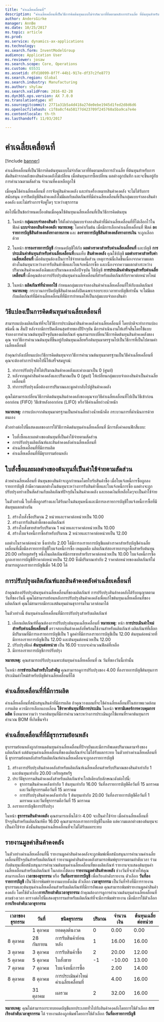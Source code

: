 ```yaml
---
title: "ค่าเฉลี่ยเคลื่อนที่"
description: "ค่าเฉลี่ยเคลื่อนที่เป็นวิธีการคิดต้นทุนแบบไม่จำกัดเวลาที่ยึดตามหลักการถัวเฉลี่ย ที่ต้นทุนสำหรับการตัดสินค้าจากคลังของสินค้าคงคลังไม่เปลี่ยน เมื่อต้นทุนการซื้อเปลี่ยน ผลต่างถูกบันทึก และจะขึ้นอยู่กับการคำนวณตามสัดส่วน จำนวนที่คงเหลือถูกใช้"
author: AndersGirke
manager: AnnBe
ms.date: 10/25/2017
ms.topic: article
ms.prod: 
ms.service: dynamics-ax-applications
ms.technology: 
ms.search.form: InventModelGroup
audience: Application User
ms.reviewer: josaw
ms.search.scope: Core, Operations
ms.custom: 65531
ms.assetid: dfd10099-8f7f-44b1-917e-df37c2fe8773
ms.search.region: Global
ms.search.industry: Manufacturing
ms.author: shylaw
ms.search.validFrom: 2016-02-28
ms.dyn365.ops.version: AX 7.0.0
ms.translationtype: HT
ms.sourcegitcommit: 2771a31b5a4d418a27de0ebe1945d1fed2d8d6d6
ms.openlocfilehash: c1f8a8cf4a58177d423709f245760a5ba9ca7e4e
ms.contentlocale: th-th
ms.lasthandoff: 11/03/2017

---
```


# <a name="moving-average"></a>ค่าเฉลี่ยเคลื่อนที่

[!include [banner](../includes/banner.md)]

ค่าเฉลี่ยเคลื่อนที่เป็นวิธีการคิดต้นทุนแบบไม่จำกัดเวลาที่ยึดตามหลักการถัวเฉลี่ย ที่ต้นทุนสำหรับการตัดสินค้าจากคลังของสินค้าคงคลังไม่เปลี่ยน เมื่อต้นทุนการซื้อเปลี่ยน ผลต่างถูกบันทึก และจะขึ้นอยู่กับการคำนวณตามสัดส่วน จำนวนที่คงเหลือถูกใช้ 

เมื่อคุณใช้ค่าเฉลี่ยเคลื่อนที่ การจับคู่สินค้าคงคลัง และทำเครื่องหมายสินค้าคงคลัง จะไม่ได้รับการสนับสนุน การปิดบัญชีสินค้าคงคลังไม่มีผลกับผลิตภัณฑ์ที่มีค่าเฉลี่ยเคลื่อนที่เป็นกลุ่มแบบจำลองสินค้าคงคลัง และไม่สร้างการจับคู่ใดๆ ระหว่างธุรกรรม

ต่อไปนี้เป็นข้อกำหนดเบื้องต้นเมื่อคุณใช้ต้นทุนเฉลี่ยเคลื่อนที่เป็นวิธีการคิดต้นทุน

1.  ในหน้า **กลุ่มแบบจำลองสินค้า** ให้ตั้งค่ากลุ่มแบบจำลองสินค้าที่มีค่าเฉลี่ยเคลื่อนที่ที่ได้เลือกไว้ในฟิลด์ **แบบจำลองสินค้าคงคลัง** **หมายเหตุ:** โดยค่าเริ่มต้น เมื่อมีการเลือกค่าเฉลี่ยเคลื่อนที่ ฟิลด์ **ลงรายการบัญชีสินค้าคงคลังทางกายภาพ** และ **ลงรายการบัญชีสินค้าคงคลังทางการเงิน** จะถูกเลือกด้วย 

2.  ในหน้า **การลงรายการบัญชี** กำหนดบัญชีให้กับ **ผลต่างราคาสำหรับค่าเฉลี่ยเคลื่อนที่** และบัญชี **การประเมินค่าต้นทุนสำหรับค่าเฉลี่ยเคลื่อนที่**บนแท็บ **สินค้าคงคลัง** คุณใช้บัญชี **ผลต่างราคาสำหรับค่าเฉลี่ยเคลื่อนที่** เมื่อต้นทุนต้องเป็นการใช้จ่ายตามสัดส่วน เหตุการณ์นี้เกิดขึ้นเนื่องจากความแตกต่างในต้นทุนระหว่างการรับสินค้าซื้อและใบแจ้งหนี้การซื้อ และเนื่องจากความแตกต่างระหว่างปริมาณสินค้าคงคลังเดิมและปริมาณคงเหลือปัจจุบัน ใช้บัญชี **การประเมินค่าต้นทุนสำหรับค่าเฉลี่ยเคลื่อนที่** เมื่อคุณต้องการปรับปรุงต้นทุนค่าเฉลี่ยเคลื่อนที่สำหรับผลิตภัณฑ์กับราคาต่อหน่วยใหม่
3.  ในหน้า **ผลิตภัณฑ์ที่นำออกใช้** กำหนดกลุ่มแบบจำลองสินค้าค่าเฉลี่ยเคลื่อนที่ให้กับงผลิตภัณฑ์ **หมายเหตุ:** กระบวนการปิดบัญชีสินค้าคงคลังปิดเฉพาะรอบระยะเวลาทางบัญชีเท่านั้น จะไม่มีผลกับผลิตภัณฑ์ที่มีค่าเฉลี่ยเคลื่อนที่ที่มีการกำหนดให้เป็นกลุ่มแบบจำลองสินค้า

## <a name="convert-to-the-moving-average-costing-method"></a>วิธีแปลงเป็นการคิดต้นทุนค่าเฉลี่ยเคลื่อนที่
สามารถแปลงผลิตภัณฑ์ที่จะใช้วิธีการประเมินค่าสินค้าคงคลังค่าเฉลี่ยเคลื่อนที่ โดยปกติจะทำการแปลงชนิดนี้ ณ สิ้นปี หลังจากมีการปิดเดือนสุดท้ายของปีปัจจุบัน มีการดำเนินงานให้เสร็จสิ้นโดยใช้แบบจำลองการคำนวณต้นทุนปัจจุบันของผลิตภัณฑ์ คุณสามารถเปลี่ยนวิธีการคิดต้นทุนสินค้าคงคลังของคุณ จากวิธีการคำนวณต้นทุนที่ขึ้นอยู่กับต้นทุนเฉลี่ยหรือต้นทุนมาตรฐานไปเป็นวิธีการที่เป็นไปตามค่าเฉลี่ยเคลื่อนที่ 

ถ้าคุณกำลังเปลี่ยนแปลงวิธีการคิดต้นทุนจากวิธีการคำนวณต้นทุนมาตรฐานเป็นวิธีค่าเฉลี่ยเคลื่อนที่ คุณจะต้องทำภารกิจต่อไปนี้ให้เสร็จสมบูรณ์:

1.  ทำการปรับปรุงให้ได้ปริมาณสินค้าคงคลังและค่าลงมาเป็น 0 (ศูนย์)
2.  หลังจากมูลค่าสินค้าคงคลังและปริมาณเป็น 0 (ศูนย์) ให้เปลี่ยนกลุ่มแบบจำลองสินค้าเป็นค่าเฉลี่ยเคลื่อนที่
3.  ทำการปรับปรุงเมื่อต้องการปริมาณและมูลค่ากลับไปสู่สินค้าคงคลัง

คุณไม่สามารถเปลี่ยนวิธีการคิดต้นทุนสินค้าคงคลังของคุณจากวิธีค่าเฉลี่ยเคลื่อนที่ไปเป็นวิธีเข้าก่อนออกก่อน (FIFO) วิธีเข้าหลังออกก่อน (LIFO) หรือวิธีค่าเฉลี่ยถ่วงน้ำหนัก

**หมายเหตุ:** การแปลงจากต้นทุนมาตรฐานเป็นยค่าเฉลี่ยถ่วงน้ำหนักคือ กระบวนการที่ดำเนินการด้วยตนเอง

ตัวอย่างต่อไปนี้แสดงผลของการใช้วิธีการคิดต้นทุนค่าเฉลี่ยเคลื่อนที่ มีการตั้งค่าคอนฟิกสี่แบบ:
-   ใบสั่งซื้อและผลต่างของต้นทุนที่เป็นค่าใช้จ่ายตามสัดส่วน
-   การปรับปรุงผลิตภัณฑ์และสินค้าคงคลังค่าเฉลี่ยเคลื่อนที่
-   ค่าเฉลี่ยเคลื่อนที่ที่มีการผลิต
-   ค่าเฉลี่ยเคลื่อนที่ที่มีธุรกรรมย้อนหลัง

## <a name="purchase-order-and-proportionally-expensed-cost-difference"></a>ใบสั่งซื้อและผลต่างของต้นทุนที่เป็นค่าใช้จ่ายตามสัดส่วน
ด้วยค่าเฉลี่ยเคลื่อนที่ ต้นทุนของสินค้าจะถูกกำหนดโดยใบรับสินค้าซื้อ เมื่อใบแจ้งหนี้การซื้อถูกลงรายการบัญชี ถ้ามีความแตกต่างในต้นทุนระหว่างการรับสินค้าซื้อและใบแจ้งหนี้การซื้อ ผลต่างจะถูกปรับปรุงอย่างเป็นสัดส่วนกับผลิตภัณฑ์ปัจจุบันในสินค้าคงคลัง และยอดเงินที่เหลือใดๆจะเป็นค่าใช้จ่าย 

ในตัวอย่างนี้ ใบสั่งซื้อถูกสร้างและได้รับมาในต้นทุนหนึ่งและมีการลงรายการบัญชีใบแจ้งหนี้การซื้อที่มีต้นทุนแตกต่างกัน

1.  สร้างใบสั่งซื้อปริมาณ 2 หน่วยและราคาต่อหน่วยเป็น 10.00
2.  สร้างการรับสินค้าซื้อของผลิตภัณฑ์
3.  สร้างใบสั่งขายสำหรับปริมาณ 1 หน่วยและราคาต่อหน่วยเป็น 10.00
4.  สร้างใบแจ้งหนี้การซื้อสำหรับปริมาณ 2 หน่วยและราคาต่อหน่วยเป็น 12.00

ผลต่างในราคาต่อหน่วย ซึ่งเท่ากับ 2.00 ได้มีการลงรายการบัญชีผลต่างราคาสำหรับบัญชีค่าเฉลี่ยเคลื่อนที่เมื่อมีลงรายการบัญชีใบแจ้งหนี้การซื้อ เหตุผลคือ ผลิตภัณฑ์สองรายการถูกซื้อสำหรับต้นทุน 20.00 เหรียญสหรัฐ หนึ่งในผลิตภัณฑ์มีการขายสำหรับราคาต่อหน่วยเป็น 10.00 ใบแจ้งหนี้การซื้อถูกลงรายการบัญชีที่ราคาต่อหน่วยเป็น 12.00 ซึ่งมีปริมาณเท่ากับ 2 ราคาต่อหน่วยของผลิตภัณฑ์ไม่สามารถถูกลงรายการบัญชีเมื่อ 14.00 ได้

## <a name="moving-average-product-and-inventory-adjustment"></a>การปรับปรุงผลิตภัณฑ์และสินค้าคงคลังค่าเฉลี่ยเคลื่อนที่
ถ้าคุณต้องปรับปรุงต้นทุนค่าเฉลี่ยเคลื่อนที่ของผลิตภัณฑ์ การปรับปรุงสินค้าคงคลังได้รับอนุญาตตามวันที่ของวันนี้ คุณไม่สามารถย้อนหลังการปรับปรุงสินค้าคงคลังเพื่อแก้ไขต้นทุนเฉลี่ยเคลื่อนที่ของผลิตภัณฑ์ คุณไม่สามารถมีกระแสต้นทุนผ่านธุรกรรมในเวลาต่อมาได้ 

ในตัวอย่างนี้ ต้นทุนค่าเฉลี่ยเคลื่อนที่มีการปรับปรุงสำหรับผลิตภัณฑ์

1.  เลือกผลิตภัณฑ์ที่คุณต้องการปรับปรุงต้นทุนเฉลี่ยเคลื่อนที่ **หมายเหตุ:** หน้า **การประเมินค่าใหม่สำหรับค่าเฉลี่ยเคลื่อนที่** ตรวจสอบสินค้าคงคลังที่พร้อมใช้งานสำหรับผลิตภัณฑ์ ผลิตภัณฑ์ที่เลือกมีปริมาณที่มีการลงรายการบัญชีเป็น 1 มูลค่าที่มีการลงรายการบัญชีเป็น 12.00 ต้นทุนต่อหน่วยที่มีการลงรายการบัญชีเป็น 12.00 และต้นทุนต่อหน่วยเป็น 12.00
2.  ปรับปรุงฟิลด์ **ต้นทุนต่อหน่วย** เป็น 16.00 ระบบจะคำนวณฟิลด์ที่เหลือ
3.  มีการลงรายการบัญชีการปรับปรุง

**หมายเหตุ:** คุณสามารถปรับปรุงเฉพาะต้นทุนค่าเฉลี่ยเคลื่อนที่ ณ วันที่ของวันนี้เท่านั้น

ในหน้า **การชำระเงินสำหรับใบสำคัญ** คุณสามารถดูการปรับปรุงของ 4.00 ที่ลงรายการบัญชีต้นทุนการประเมินค่าใหม่สำหรับบัญชีค่าเฉลี่ยเคลื่อนที่ได้

## <a name="moving-average-with-production"></a>ค่าเฉลี่ยเคลื่อนที่ที่มีการผลิต
ค่าเฉลี่ยเคลื่อนที่สนับสนุนสินค้าที่มีการผลิต ถ้าคุณวางแผนที่จะใช้ค่าเฉลี่ยเคลื่อนที่ในสภาพแวดล้อมการผลิต ควรมีการเลือกแถบเลื่อน **ใช้ราคาต้นทุนที่มีการประเมิน** ในหน้า **พารามิเตอร์การควบคุมการผลิต** ซึ่งหมายความว่า ราคาต้นทุนที่มีการคำนวณระหว่างการประเมินถูกใช้แทนที่ราคาต้นทุนการคำนวณ BOM ที่เกิดขึ้นจริง

## <a name="moving-average-with-a-backdated-transaction"></a>ค่าเฉลี่ยเคลื่อนที่ที่มีธุรกรรมย้อนหลัง
ธุรกรรมย้อนหลังถูกกำหนดต้นทุนค่าเฉลี่ยเคลื่อนที่ปัจจุบันและมีการอัพเดตปริมาณตามจริงของผลิตภัณฑ์ แต่ต้นทุนค่าเฉลี่ยเคลื่อนที่ของผลิตภัณฑ์จะไม่ได้รับผลกระทบ ในตัวอย่างค่าเฉลี่ยเคลื่อนที่นี้ ธุรกรรมย้อนหลังสำหรับผลิตภัณฑ์ค่าเฉลี่ยเคลื่อนจะถูกลงรายการบัญชี

1.  สร้างการปรับปรุงสินค้าคงคลังสำหรับผลิตภัณฑ์เฉลี่ยเคลื่อนสำหรับปริมาณของสินค้าเท่ากับ 1 และต้นทุนเท่ากับ 20.00 เหรียญสหรัฐ
2.  ประวัติธุรกรรมสินค้าคงคลังสำหรับผลิตภัณฑ์จะใกล้เคียงกับลักษณะดังต่อไปนี้:
    -   ธุรกรรมสินค้าคงคลังเท่ากับ 1 ต้นทุนเท่ากับ 16.00 วันที่ลงรายการบัญชีคือวันที่ 15 มกราคม และวันที่ธุรกรรมคือวันที่ 15 มกราคม
    -   การปรับปรุงสินค้าคงคลังเท่ากับ 1 ต้นทุนเท่ากับ 20.00 วันที่ลงรายการบัญชีคือวันที่ 1 มกราคม และวันที่ธุรกรรมคือวันที่ 15 มกราคม
3.  ลงรายการบัญชีการปรับปรุง

ในหน้า **ธุรกรรมสินค้าคงคลัง** คุณสามารถเห็นได้ว่า 4.00 จะเป็นค่าใช้จ่าย เมื่อค่าเฉลี่ยเคลื่อนที่ปัจจุบันสำหรับผลิตภัณฑ์คือ 16.00 คุณสามารถลงรายการบัญชีในอดีต แต่ความแตกต่างของต้นทุนจะเป็นค่าใช้จ่าย ดังนั้นต้นทุนค่าเฉลี่ยเคลื่อนที่จะไม่ได้รับผลกระทบ

## <a name="inventory-value-report"></a>รายงานมูลค่าสินค้าคงคลัง
ในตัวอย่างค่าเฉลี่ยเคลื่อนที่นี้ รายงานมูลค่าสินค้าคงคลังจะถูกพิมพ์เพื่อสนับสนุนการคำนวณค่าเฉลี่ยเคลื่อนที่ปัจจุบันสำหรับผลิตภัณฑ์ รายงานมูลค่าสินค้าคงคลังสามารถพิมพ์ธุรกรรมตามลำดับเวลา ร่วมกับต้นทุนเพื่อสนับสนุนการคำนวณต้นทุนค่าเฉลี่ยเคลื่อนที่ของผลิตภัณฑ์ รายงานจะแสดงต้นทุนค่าเฉลี่ยเคลื่อนสำหรับผลิตภัณฑ์ ในกล่องโต้ตอบ **รายงานมูลค่าสินค้าคงคลัง** ช่วงวันที่จะช่วยให้คุณสามารถเลือก **เวลาของธุรกรรม** หรือ **วันที่ลงรายการบัญชี** เพื่อเรียงลำดับรายงาน ตัวเลือก **วันที่ลงรายการบัญชี** เป็นวิธีการพิมพ์รายงานแบบดั้งเดิม ตัวเลือก **เวลาธุรกรรม** เป็นวันที่จริงที่มีการรายงานธุรกรรมและต้นทุนค่าเฉลี่ยเคลื่อนสำหรับผลิตภัณฑ์ที่มีการอัพเดต คุณสามารถพิมพ์รายงานมูลค่าสินค้าคงคลัง โดยใช้ตัวเลือก**การเรียงลำดับเวลาธุรกรรม** ถ้าคุณต้องการดูการคำนวณต้นทุนค่าเฉลี่ยเคลื่อนที่ตามช่วงเวลา ตารางต่อไปนี้แสดงธุรกรรมสำหรับผลิตภัณฑ์ที่จะมีการพิมพ์รายงาน เมื่อมีการใช้ตัวเลือก **การเรียงลำดับเวลาธุรกรรม**

| เวลาของธุรกรรม | วันที่         | ชนิดธุรกรรม           | ปริมาณ | จำนวนเงิน | ต้นทุนเฉลี่ยต่อหน่วย |
|------------------|--------------|----------------------------|----------|--------|-------------------|
|                  | 1 ตุลาคม    | ยอดดุลต้นงวด          | 0        | 0.00   | 0.00              |
| 8 ตุลาคม        | 28 กันยายน | การรับสินค้าย้อนหลัง          | 1        | 16.00  | 16.00             |
| 3 ตุลาคม        | 3 ตุลาคม    | การรับสินค้าซื้อ           | 2        | 20.00  | 12.00             |
| 5 ตุลาคม        | 5 ตุลาคม    | ใบสั่งขาย                | -1       | -10.00 | 13.00             |
| 7 ตุลาคม        | 7 ตุลาคม    | ใบแจ้งหนี้การซื้อ           |          | 2.00   | 14.00             |
| 8 ตุลาคม        | 8 ตุลาคม    | การประเมินค่าใหม่ค่าเฉลี่ยเคลื่อนที่ |          | 4.00   | 16.00             |
|                  | 31 ตุลาคม   | ผลรวม                      | 2        | 32.00  | 16.00             |

 **หมายเหตุ:** คุณไม่สามารถกระทบยอดบัญชีแยกประเภททั่วไปกับสินค้าคงคลังโดยการใช้ตัวเลือก **การเรียงลำดับเวลาธุรกรรม** ได้ รายงานต้องถูกพิมพ์โดยการใช้ตัวเลือก **วันที่ลงรายการบัญชี**






